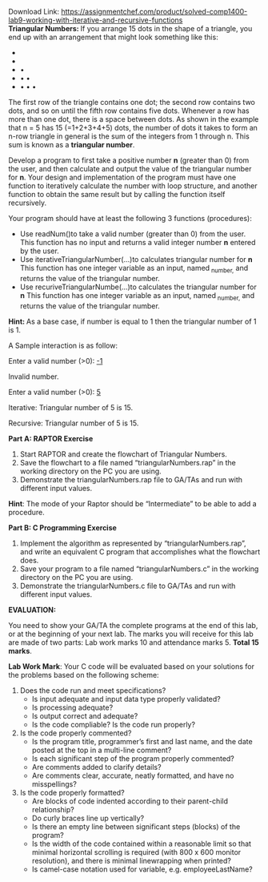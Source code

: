 Download Link: https://assignmentchef.com/product/solved-comp1400-lab9-working-with-iterative-and-recursive-functions
<br>
<strong>Triangular Numbers: </strong>If you arrange 15 dots in the shape of a triangle, you end up with an arrangement that might look something like this:

<ul>

 <li></li>

 <li></li>

 <li>•</li>

 <li>• •</li>

 <li>• • •</li>

</ul>




The first row of the triangle contains one dot; the second row contains two dots, and so on until the fifth row contains five dots. Whenever a row has more than one dot, there is a space between dots. As shown in the example that n = 5 has 15 (=1+2+3+4+5) dots, the number of dots it takes to form an n-row triangle in general is the sum of the integers from 1 through n. This sum is known as a <strong>triangular number</strong>.

Develop a program to first take a positive number <strong>n</strong> (greater than 0) from the user, and then calculate and output the value of the triangular number for <strong>n</strong>. Your design and implementation of the program must have one function to iteratively calculate the number with loop structure, and another function to obtain the same result but by calling the function itself recursively.

Your program should have    at least the following 3 functions (procedures):

<ul>

 <li>Use readNum()to take a valid number (greater than 0) from the user. This function has no input and returns a valid integer number <strong>n</strong> entered by the user.</li>

 <li>Use iterativeTriangularNumber(…)to calculates triangular number for <strong>n</strong> This function has one integer variable as an input, named<sub> number,</sub> and returns the value of the triangular number.</li>

 <li>Use recuriveTriangularNumbe(…)to calculates the triangular number for <strong>n</strong> This function has one integer variable as an input, named<sub> number,</sub> and returns the value of the triangular number.</li>

</ul>

<strong>Hint: </strong>As a base case, if number is equal to 1 then the triangular number of 1 is 1.




A Sample interaction is as follow:




Enter a valid number (&gt;0):     <u>-1</u>

Invalid number.

Enter a valid number (&gt;0):      <u>5</u>

Iterative: Triangular number of 5 is 15.

Recursive: Triangular number of 5 is 15.




<strong>Part A: RAPTOR Exercise </strong>

<ol>

 <li>Start RAPTOR and create the flowchart of Triangular Numbers.</li>

 <li>Save the flowchart to a file named “triangularNumbers.rap” in the working directory on the PC you are using.</li>

 <li>Demonstrate the triangularNumbers.rap file to GA/TAs and run with different input values.</li>

</ol>

<strong>Hint</strong>: The mode of your Raptor should be “Intermediate” to be able to add a procedure. <strong> </strong>

<strong> </strong>

<strong>Part B: C Programming Exercise </strong>

<ol>

 <li>Implement the algorithm as represented by “triangularNumbers.rap”, and write an equivalent C program that accomplishes what the flowchart does.</li>

 <li>Save your program to a file named “triangularNumbers.c” in the working directory on the PC you are using.</li>

 <li>Demonstrate the triangularNumbers.c file to GA/TAs and run with different input values.</li>

</ol>

<strong> </strong>

<strong>EVALUATION: </strong>

You need to show your GA/TA the complete programs at the end of this lab, or at the beginning of your next lab. The marks you will receive for this lab are made of two parts: Lab work marks 10 and attendance marks 5. <strong>Total 15 marks</strong>.

<strong>Lab Work Mark</strong>: Your C code will be evaluated based on your solutions for the problems based on the following scheme:

<ol>

 <li>Does the code run and meet specifications?

  <ul>

   <li>Is input adequate and input data type properly validated?</li>

   <li>Is processing adequate?</li>

   <li>Is output correct and adequate?</li>

   <li>Is the code compliable? Is the code run properly?</li>

  </ul></li>

 <li>Is the code properly commented?

  <ul>

   <li>Is the program title, programmer’s first and last name, and the date posted at the top in a multi-line comment?</li>

   <li>Is each significant step of the program properly commented?</li>

   <li>Are comments added to clarify details?</li>

   <li>Are comments clear, accurate, neatly formatted, and have no misspellings?</li>

  </ul></li>

 <li>Is the code properly formatted?

  <ul>

   <li>Are blocks of code indented according to their parent-child relationship?</li>

   <li>Do curly braces line up vertically?</li>

   <li>Is there an empty line between significant steps (blocks) of the program?</li>

   <li>Is the width of the code contained within a reasonable limit so that minimal horizontal scrolling is required (with 800 x 600 monitor resolution), and there is minimal linewrapping when printed?</li>

   <li>Is camel-case notation used for variable, e.g. employeeLastName?</li>

  </ul></li>

</ol>